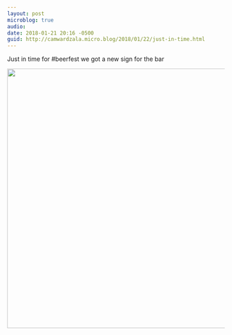 ```yaml
---
layout: post
microblog: true
audio: 
date: 2018-01-21 20:16 -0500
guid: http://camwardzala.micro.blog/2018/01/22/just-in-time.html
---
```

Just in time for #beerfest we got a new sign for the bar

<img src="http://www.camwardzala.com/uploads/2018/3711cfe9b4.jpg" width="600" height="600" />
